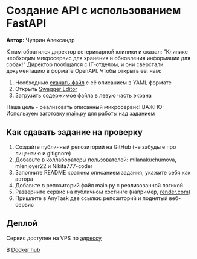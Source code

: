 # Создание API с использованием FastAPI
**Автор:** Чуприн Александр

К нам обратился директор ветеринарной клиники и сказал:
"Клинике необходим микросервис для хранения и обновления информации для собак!"
Директор пообщался с IT-отделом, и они сверстали документацию в формате OpenAPI.
Чтобы открыть ее, нам:
1. Необходимо [скачать файл](https://drive.google.com/file/d/1qtHEGCl2gpLxOR7CJPOC40tHp4hwYL5_/view) с её описанием в YAML формате
2. Открыть [Swagger Editor](https://editor-next.swagger.io/)
3. Загрузить содержимое файла в левую часть экрана

Наша цель - реализовать описанный микросервис!
ВАЖНО: Используем заготовку [main.py](https://drive.google.com/file/d/14wEjgs97V9im6zHZo3JIwU8rTsus0cI4/view) для работы над заданием

## Как сдавать задание на проверку
1. Создайте публичный репозиторий на GitHub (не забудьте про лицензию и gitignore)
2. Добавьте в коллабораторы пользователей: milanakuchumova, mlenjoyer22 и Nikita777-coder
3. Заполните README кратким описанием задания, укажите себя как автора
4. Добавьте в репозиторий файл main.py с реализованной логикой
5. Разверните сервис на публичном хостинге (например, [render.com](https://render.com/))
6. Пришлите в AnyTask две ссылки: репозиторий и поднятый веб-сервис

## Деплой
Сервис доступен на VPS по [адрессу](http://95.214.8.123:8000/)

В [Docker hub](https://hub.docker.com/r/chewye/fastapi_hse) 